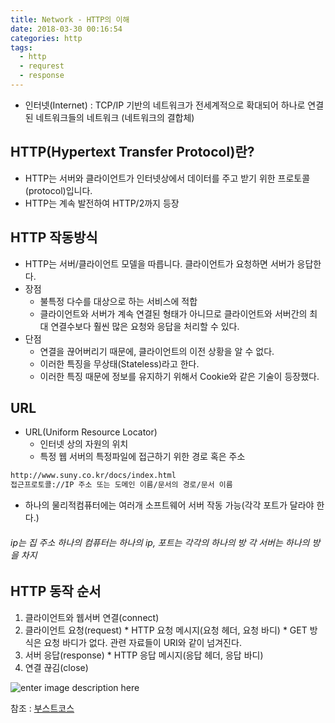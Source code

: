 ```yaml
---
title: Network - HTTP의 이해
date: 2018-03-30 00:16:54
categories: http
tags:
  - http
  - requrest
  - response
---
```


- 인터넷(Internet) : TCP/IP 기반의 네트워크가 전세계적으로 확대되어 하나로 연결된 네트워크들의 네트워크 (네트워크의 결합체)

## HTTP(Hypertext Transfer Protocol)란?

- HTTP는 서버와 클라이언트가 인터넷상에서 데이터를 주고 받기 위한 프로토콜(protocol)입니다.
- HTTP는 계속 발전하여 HTTP/2까지 등장

## HTTP 작동방식

- HTTP는 서버/클라이언트 모델을 따릅니다. 클라이언트가 요청하면 서버가 응답한다.
- 장점
	- 불특정 다수를 대상으로 하는 서비스에 적합
	- 클라이언트와 서버가 계속 연결된 형태가 아니므로 클라이언트와 서버간의 최대 연결수보다 훨씬 많은 요청와 응답을 처리할 수 있다.
- 단점
	- 연결을 끊어버리기 때문에, 클라이언트의 이전 상황을 알 수 없다.
	- 이러한 특징을 무상태(Stateless)라고 한다.
	- 이러한 특징 때문에 정보를 유지하기 위해서 Cookie와 같은 기술이 등장했다.

## URL

- URL(Uniform Resource Locator)
	- 인터넷 상의 자원의 위치
	- 특정 웹 서버의 특정파일에 접근하기 위한 경로 혹은 주소
``` html
http://www.suny.co.kr/docs/index.html
접근프로토콜://IP 주소 또는 도메인 이름/문서의 경로/문서 이름
```
- 하나의 물리적컴퓨터에는 여러개 소프트웨어 서버 작동 가능(각각 포트가 달라야 한다.)
###### ip는 집 주소 하나의 컴퓨터는 하나의 ip, 포트는 각각의 하나의 방 각 서버는 하나의 방을 차지

## HTTP 동작 순서

1. 클라이언트와 웹서버 연결(connect)
2. 클라이언트 요청(request)
        * HTTP 요청 메시지(요청 헤더, 요청 바디)
        * GET 방식은 요청 바디가 없다. 관련 자료들이 URI와 같이 넘겨진다.
3. 서버 응답(response)
        * HTTP 응답 메시지(응답 헤더, 응답 바디)
4. 연결 끊김(close)

![enter image description here](https://lh3.googleusercontent.com/P0nLbMawFwlLE2qXdIBbSnxWYEaE9M3ARDmKVB1puAEFIIOVyzIWtafQVcbo8VHFfcn5Fnn8r0-Y)


참조 : [부스트코스](http://www.edwith.org/boost-course/intro)
